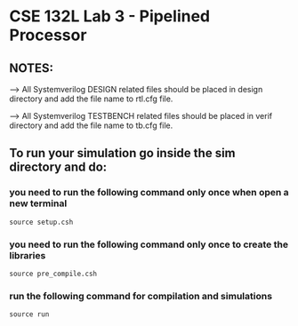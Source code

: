 # CSE 132L Lab 3 - Pipelined Processor

## NOTES:
--> All Systemverilog DESIGN related files should be placed in design directory and add the file name to rtl.cfg file.


--> All Systemverilog TESTBENCH related files should be placed in verif directory and add the file name to tb.cfg file.

## To run your simulation go inside the sim directory and do:

### you need to run the following command only once when open a new terminal
    source setup.csh

### you need to run the following command only once to create the libraries
    source pre_compile.csh

### run the following command for compilation and simulations
    source run
